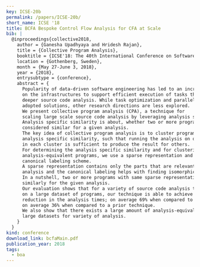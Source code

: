 ```yaml
---
key: ICSE-20b
permalink: /papers/ICSE-20b/
short_name: ICSE '18
title: BCFA Bespoke Control Flow Analysis for CFA at Scale
bib: |
  @inproceedings{collective2018,
    author = {Ganesha Upadhyaya and Hridesh Rajan},
    title = {Collective Program Analysis},
    booktitle = {ICSE'18: The 40th International Conference on Software Engineering},
    location = {Gothenberg, Sweden},
    month = {May 27-June 3, 2018},
    year = {2018},
    entrysubtype = {conference},
    abstract = {
      Popularity of data-driven software engineering has led to an increasing demand
      on the infrastructures to support efficient execution of tasks that require
      deeper source code analysis. While task optimization and parallelization are the
      adopted solutions, other research directions are less explored.
      We present collective program analysis (CPA), a technique for
      scaling large scale source code analysis by leveraging analysis specific similarity.
      Analysis specific similarity is about, whether two or more programs can be
      considered similar for a given analysis.
      The key idea of collective program analysis is to cluster programs based on
      analysis specific similarity, such that running the analysis on one candidate
      in each cluster is sufficient to produce the result for others.
      For determining the analysis specific similarity and for clustering
      analysis-equivalent programs, we use a sparse representation and a
      canonical labeling scheme.
      A sparse representation contains only the parts that are relevant for the
      analysis and the canonical labeling helps with finding isomorphic sparse representations.
      In a nutshell, two or more programs with same sparse representation must behave
      similarly for the given analysis.
      Our evaluation shows that for a variety of source code analysis tasks when run
      on a large dataset of programs, our technique is able to achieve substantial
      reduction in the analysis times; on average 69% when compared to baseline and
      on average 36% when compared to a prior technique.
      We also show that there exists a large amount of analysis-equivalent programs in
      large datasets for variety of analysis.
    }
  }
kind: conference
download_link: bcfaMain.pdf
publication_year: 2018
tags:
  - boa
---
```

